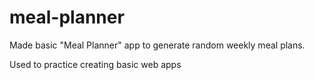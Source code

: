 # meal-planner

Made basic "Meal Planner" app to generate random weekly meal plans.

Used to practice creating basic web apps
